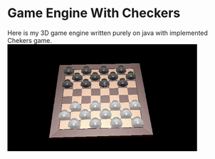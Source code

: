 # Game Engine With Checkers

Here is my 3D game engine written purely on java with implemented Chekers game.
![checkes.gif](checkes.gif)